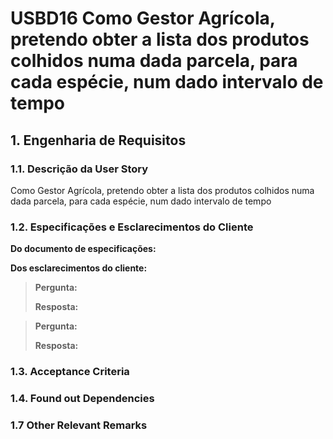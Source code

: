 # USBD16 Como Gestor Agrícola, pretendo obter a lista dos produtos colhidos numa dada parcela, para cada espécie, num dado intervalo de tempo
## 1. Engenharia de Requisitos

### 1.1. Descrição da User Story

Como Gestor Agrícola, pretendo obter a lista dos produtos colhidos numa dada parcela, para cada espécie, num dado intervalo de tempo

### 1.2. Especificações e Esclarecimentos do Cliente

**Do documento de especificações:**

**Dos esclarecimentos do cliente:**

> **Pergunta:**
>
> **Resposta:**

> **Pergunta:**
>
> **Resposta:**

### 1.3. Acceptance Criteria


### 1.4. Found out Dependencies


### 1.7 Other Relevant Remarks

